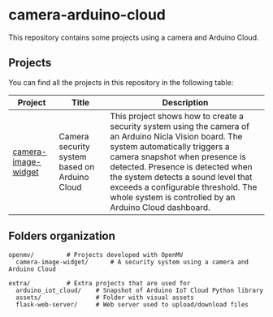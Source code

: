 # camera-arduino-cloud

This repository contains some projects using a camera and Arduino Cloud.

## Projects

You can find all the projects in this repository in the following table:

| Project | Title | Description |
| ----------- | ----------- | ----------- |
| [camera-image-widget](openmv/camera-image-widget/) | Camera security system based on Arduino Cloud  | This project shows how to create a security system using the camera of an Arduino Nicla Vision board. The system automatically triggers a camera snapshot when presence is detected. Presence is detected when the system detects a sound level that exceeds a configurable threshold. The whole system is controlled by an Arduino Cloud dashboard. 

## Folders organization

```
openmv/         # Projects developed with OpenMV
  camera-image-widget/      # A security system using a camera and Arduino Cloud

extra/          # Extra projects that are used for
  arduino_iot_cloud/    # Snapshot of Arduino IoT Cloud Python library
  assets/               # Folder with visual assets
  flask-web-server/     # Web server used to upload/download files
```


